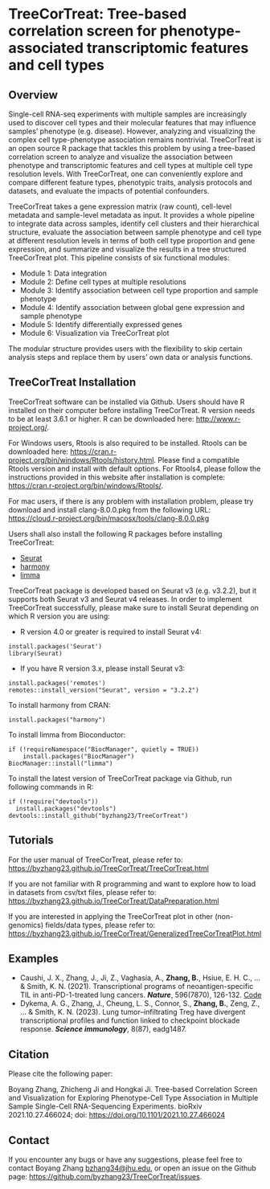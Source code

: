 TreeCorTreat: Tree-based correlation screen for phenotype-associated transcriptomic features and cell types
====

## Overview
Single-cell RNA-seq experiments with multiple samples are increasingly used to discover cell types and their molecular features that may influence samples’ phenotype (e.g. disease). However, analyzing and visualizing the complex cell type-phenotype association remains nontrivial. TreeCorTreat is an open source R package that tackles this problem by using a tree-based correlation screen to analyze and visualize the association between phenotype and transcriptomic features and cell types at multiple cell type resolution levels. With TreeCorTreat, one can conveniently explore and compare different feature types, phenotypic traits, analysis protocols and datasets, and evaluate the impacts of potential confounders. 

TreeCorTreat takes a gene expression matrix (raw count), cell-level metadata and sample-level metadata as input. It provides a whole pipeline to integrate data across samples, identify cell clusters and their hierarchical structure, evaluate the association between sample phenotype and cell type at different resolution levels in terms of both cell type proportion and gene expression, and summarize and visualize the results in a tree structured TreeCorTreat plot. This pipeline consists of six functional modules: 

* Module 1: Data integration
* Module 2: Define cell types at multiple resolutions 
* Module 3: Identify association between cell type proportion and sample phenotype
* Module 4: Identify association between global gene expression and sample phenotype
* Module 5: Identify differentially expressed genes
* Module 6: Visualization via TreeCorTreat plot

The modular structure provides users with the flexibility to skip certain analysis steps and replace them by users’ own data or analysis functions. 

## TreeCorTreat Installation

TreeCorTreat software can be installed via Github. Users should have R installed on their computer before installing TreeCorTreat. R version needs to be at least 3.6.1 or higher. R can be downloaded here: http://www.r-project.org/.

For Windows users, Rtools is also required to be installed. Rtools can be downloaded here: https://cran.r-project.org/bin/windows/Rtools/history.html. Please find a compatible Rtools version and install with default options. For Rtools4, please follow the instructions provided in this website after installation is complete: https://cran.r-project.org/bin/windows/Rtools/.

For mac users, if there is any problem with installation problem, please try download and install clang-8.0.0.pkg from the following URL: https://cloud.r-project.org/bin/macosx/tools/clang-8.0.0.pkg


Users shall also install the following R packages before installing TreeCorTreat:

* [Seurat](https://satijalab.org/seurat/index.html)
* [harmony](https://github.com/immunogenomics/harmony)
* [limma](https://bioconductor.org/packages/release/bioc/html/limma.html)


TreeCorTreat package is developed based on Seurat v3 (e.g. v3.2.2), but it supports both Seurat v3 and Seurat v4 releases. In order to implement TreeCorTreat successfully, please make sure to install Seurat depending on which R version you are using:

* R version 4.0 or greater is required to install Seurat v4: 
```{r}
install.packages('Seurat')
library(Seurat)
```

* If you have R version 3.x, please install Seurat v3:
```{r}
install.packages('remotes')
remotes::install_version("Seurat", version = "3.2.2") 
```

To install harmony from CRAN:
```{r}
install.packages("harmony")
```

To install limma from Bioconductor:
```{r}
if (!requireNamespace("BiocManager", quietly = TRUE))
    install.packages("BiocManager")
BiocManager::install("limma")
```

To install the latest version of TreeCorTreat package via Github, run following commands in R:
```{r}
if (!require("devtools"))
  install.packages("devtools")
devtools::install_github("byzhang23/TreeCorTreat")
```
## Tutorials

For the user manual of TreeCorTreat, please refer to:
https://byzhang23.github.io/TreeCorTreat/TreeCorTreat.html

If you are not familiar with R programming and want to explore how to load in datasets from csv/txt files, please refer to: https://byzhang23.github.io/TreeCorTreat/DataPreparation.html

If you are interested in applying the TreeCorTreat plot in other (non-genomics) fields/data types, please refer to: 
https://byzhang23.github.io/TreeCorTreat/GeneralizedTreeCorTreatPlot.html 

## Examples
* Caushi, J. X., Zhang, J., Ji, Z., Vaghasia, A., **Zhang, B.**, Hsiue, E. H. C., ... & Smith, K. N. (2021). Transcriptional programs of neoantigen-specific TIL in anti-PD-1-treated lung cancers. _**Nature**_, 596(7870), 126-132. [Code](https://github.com/BKI-immuno/neoantigen-specific-T-cells-NSCLC)
* Dykema, A. G., Zhang, J., Cheung, L. S., Connor, S., **Zhang, B.**, Zeng, Z., ... & Smith, K. N. (2023). Lung tumor–infiltrating Treg have divergent transcriptional profiles and function linked to checkpoint blockade response. _**Science immunology**_, 8(87), eadg1487.

## Citation
Please cite the following paper:

Boyang Zhang, Zhicheng Ji and Hongkai Ji. Tree-based Correlation Screen and Visualization for Exploring Phenotype-Cell Type Association in Multiple Sample Single-Cell RNA-Sequencing Experiments. bioRxiv 2021.10.27.466024; doi: https://doi.org/10.1101/2021.10.27.466024

## Contact

If you encounter any bugs or have any suggestions, please feel free to contact Boyang Zhang bzhang34@jhu.edu, or open an issue on the Github page: https://github.com/byzhang23/TreeCorTreat/issues.
